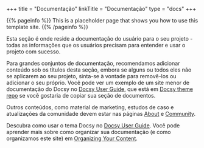 +++
title = "Documentação"
linkTitle = "Documentação"
type = "docs"
+++

{{% pageinfo %}}
This is a placeholder page that shows you how to use this template site.
{{% /pageinfo %}}

Esta seção é onde reside a documentação do usuário para o seu projeto - todas as informações que os usuários precisam para entender e usar o projeto com sucesso.

Para grandes conjuntos de documentação, recomendamos adicionar conteúdo sob os títulos desta seção, embora se alguns ou todos eles não se aplicarem ao seu projeto, sinta-se à vontade para removê-los ou adicionar o seu próprio. Você pode ver um exemplo de um site menor de documentação do Docsy no [Docsy User Guide](https://docsy.dev/docs/), que está em [Docsy theme repo](https://github.com/google/docsy/tree/master/userguide) se você gostaria de copiar sua seção de documentos.

Outros conteúdos, como material de marketing, estudos de caso e atualizações da comunidade devem estar nas páginas [About](/about/) e [Community](/community/).

Descubra como usar o tema Docsy no [Docsy User Guide](https://docsy.dev/docs/). Você pode aprender mais sobre como organizar sua documentação (e como organizamos este site) em [Organizing Your Content](https://docsy.dev/docs/best-practices/organizing-content/).
